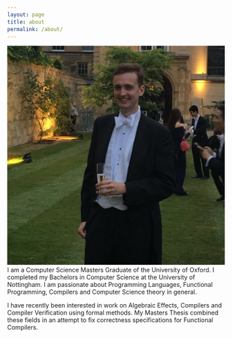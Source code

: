 ```yaml
---
layout: page
title: about
permalink: /about/
---
```


<img class="col one right" src="/img/prof_pic.jpg">

<br/>
I am a Computer Science Masters Graduate of the University of Oxford. I completed my Bachelors in Computer Science at the University of Nottingham. I am passionate about Programming Languages, Functional Programming, Compilers and Computer Science theory in general. 

I have recently been interested in work on Algebraic Effects, Compilers and Compiler Verification using formal methods. My Masters Thesis combined these fields in an attempt to fix correctness specifications for Functional Compilers. 


